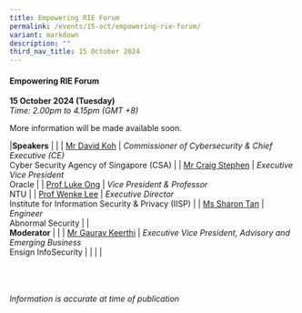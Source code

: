 ```yaml
---
title: Empowering RIE Forum
permalink: /events/15-oct/empowering-rie-forum/
variant: markdown
description: ""
third_nav_title: 15 October 2024
---
```

#### **Empowering RIE Forum**

**15 October 2024 (Tuesday)**  
*Time: 2.00pm to 4.15pm (GMT +8)*

More information will be made available soon.

|**Speakers**          |                                                              |
| [Mr David Koh](/speakers/mr-david-koh/)  | *Commissioner of Cybersecurity &amp; Chief Executive (CE)* <br>Cyber Security Agency of Singapore (CSA)     |
| [Mr Craig Stephen](/speakers/mr-craig-stephen/)  | *Executive Vice President*<br>Oracle           |
| [Prof Luke Ong](/speakers/prof-luke-ong/)  | *Vice President &amp; Professor*<br>NTU           |
| [Prof Wenke Lee](/speakers/prof-wenke-lee/)  | *Executive Director* <br>Institute for Information Security &amp; Privacy (IISP)     |
| [Ms Sharon Tan](/speakers/ms-sharon-tan/)  | *Engineer*<br>Abnormal Security           |
|<br> **Moderator**          |                                                           |
| [Mr Gaurav Keerthi](/speakers/mr-gaurav-keerthi/)  | *Executive Vice President, Advisory and Emerging Business*<br>Ensign InfoSecurity                |
| | |


<br><br><br>
*Information is accurate at time of publication*